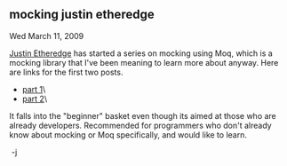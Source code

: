 
mocking justin etheredge
------------------------

Wed March 11, 2009

[Justin Etheredge](http://www.codethinked.com/) has started a series on
mocking using Moq, which is a mocking library that I've been meaning to
learn more about anyway. Here are links for the first two posts. 

-   [part
    1](http://www.codethinked.com/post/2009/03/08/Beginning-Mocking-With-Moq-3-Part-1.aspx)\
-   [part
    2](http://www.codethinked.com/post/2009/03/10/Beginning-Mocking-With-Moq-3-Part-2.aspx)\

<div>

It falls into the "beginner" basket even though its aimed at those who
are already developers. Recommended for programmers who don't already
know about mocking or Moq specifically, and would like to learn.

</div>

 -j
